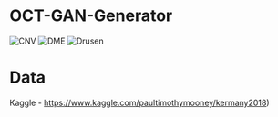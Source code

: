 # OCT-GAN-Generator
![CNV](gif/CNV.gif)
![DME](gif/DME.gif)
![Drusen](gif/Drusen.gif)


# Data
Kaggle - https://www.kaggle.com/paultimothymooney/kermany2018)
